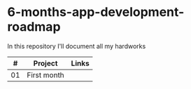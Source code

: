 # 6-months-app-development-roadmap
In this repository I'll document all my hardworks

|  #  | Project                                                          | Links                |
| :-: | -----------------------------------------------------------------| --------------------------|
| 01 | First month      |     |
